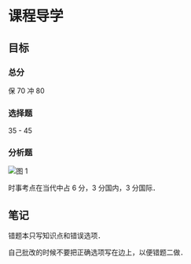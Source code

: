 # 课程导学

## 目标

### 总分

保 70 冲 80

### 选择题

35 - 45

### 分析题

![图 1](../../../Users/yangdong/Library/CloudStorage/OneDrive-Personal/Media/Knowledge%20Base.media/812bf007eb0644768141ade8748be20e837ab5629120524c089aa230428b13de.png)  

时事考点在当代中占 6 分，3 分国内，3 分国际．

## 笔记

错题本只写知识点和错误选项．

自己批改的时候不要把正确选项写在边上，以便错题二做．
